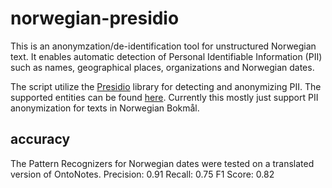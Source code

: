 # norwegian-presidio
This is an anonymzation/de-identification tool for unstructured Norwegian text. It enables automatic detection of Personal Identifiable Information (PII) such as names, geographical places, organizations and Norwegian dates. 

The script utilize the [Presidio](https://microsoft.github.io/presidio/)
library for detecting and anonymizing PII. The supported entities can be 
found [here](https://microsoft.github.io/presidio/supported_entities/).
Currently this mostly just support PII anonymization for texts in
Norwegian Bokmål. 

## accuracy

The Pattern Recognizers for Norwegian dates were tested on a translated version of OntoNotes. 
Precision: 0.91
Recall: 0.75
F1 Score: 0.82

